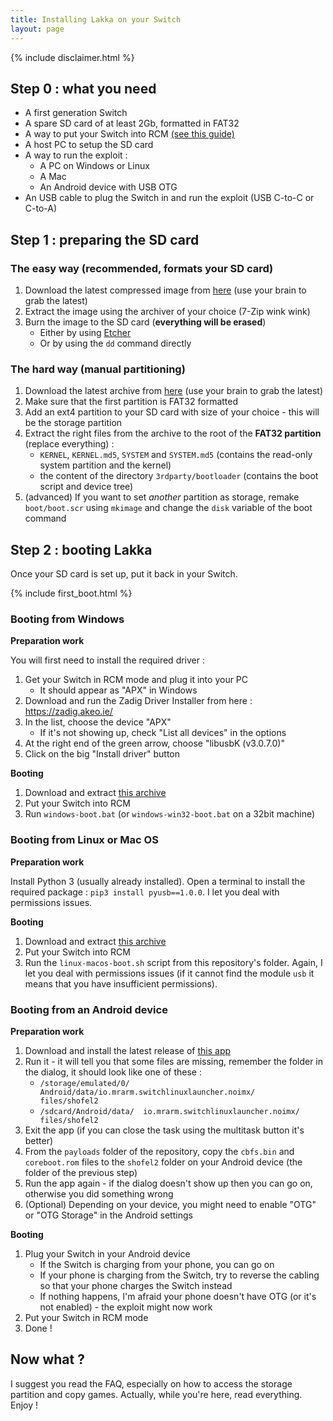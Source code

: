 ```yaml
---
title: Installing Lakka on your Switch
layout: page
---
```


{% include disclaimer.html %}

## Step 0 : what you need

* A first generation Switch
* A spare SD card of at least 2Gb, formatted in FAT32
* A way to put your Switch into RCM [(see this guide)](https://xghostboyx.github.io/RCM-Guide/)
* A host PC to setup the SD card
* A way to run the exploit : 
    * A PC on Windows or Linux
    * A Mac
    * An Android device with USB OTG
* An USB cable to plug the Switch in and run the exploit (USB C-to-C or C-to-A)
    
## Step 1 : preparing the SD card

### The easy way (recommended, formats your SD card)

1. Download the latest compressed image from [here](https://natinusala.cheats-inc.org/natinusala/lakka-switch/archives/images/) (use your brain to grab the latest)
2. Extract the image using the archiver of your choice (7-Zip wink wink)
3. Burn the image to the SD card (**everything will be erased**)
    * Either by using [Etcher](https://etcher.io/)
    * Or by using the `dd` command directly
    
### The hard way (manual partitioning)

1. Download the latest archive from [here](https://natinusala.cheats-inc.org/natinusala/lakka-switch/archives/updates/) (use your brain to grab the latest)
2. Make sure that the first partition is FAT32 formatted
3. Add an ext4 partition to your SD card with size of your choice - this will be the storage partition
4. Extract the right files from the archive to the root of the **FAT32 partition** (replace everything) :
    * `KERNEL`, `KERNEL.md5`, `SYSTEM` and `SYSTEM.md5` (contains the read-only system partition and the kernel)
    * the content of the directory `3rdparty/bootloader` (contains the boot script and device tree)
5. (advanced) If you want to set _another_ partition as storage, remake `boot/boot.scr` using `mkimage` and change the `disk` variable of the boot command

## Step 2 : booting Lakka

Once your SD card is set up, put it back in your Switch.

{% include first_boot.html %}

### Booting from Windows

**Preparation work**

You will first need to install the required driver :

1. Get your Switch in RCM mode and plug it into your PC
    * It should appear as "APX" in Windows
2. Download and run the Zadig Driver Installer from here : https://zadig.akeo.ie/ 
3. In the list, choose the device "APX"
    * If it's not showing up, check "List all devices" in the options
4. At the right end of the green arrow, choose "libusbK (v3.0.7.0)"
5. Click on the big "Install driver" button

**Booting**

1. Download and extract [this archive](https://github.com/lakka-switch/boot-scripts/archive/master.zip)
2. Put your Switch into RCM
3. Run `windows-boot.bat` (or `windows-win32-boot.bat` on a 32bit machine)

### Booting from Linux or Mac OS

**Preparation work**

Install Python 3 (usually already installed). Open a terminal to install the required package : `pip3 install pyusb==1.0.0`. I let you deal with permissions issues.

**Booting**

1. Download and extract [this archive](https://github.com/lakka-switch/boot-scripts/archive/master.zip)
2. Put your Switch into RCM
3. Run the `linux-macos-boot.sh` script from this repository's folder. Again, I let you deal with permissions issues (if it cannot find the module `usb` it means that you have insufficient permissions).

### Booting from an Android device

**Preparation work**

1. Download and install the latest release of [this app](https://github.com/lakka-switch/switch_linux_launcher/releases/latest)
2. Run it - it will tell you that some files are missing, remember the folder in the dialog, it should look like one of these :
    * `/storage/emulated/0/   Android/data/io.mrarm.switchlinuxlauncher.noimx/   files/shofel2`
    * `/sdcard/Android/data/  io.mrarm.switchlinuxlauncher.noimx/ files/shofel2`
4. Exit the app (if you can close the task using the multitask button it's better)
5. From the `payloads` folder of the repository, copy the `cbfs.bin` and `coreboot.rom` files to the `shofel2` folder on your Android device (the folder of the previous step)
6. Run the app again - if the dialog doesn't show up then you can go on, otherwise you did something wrong
7. (Optional) Depending on your device, you might need to enable "OTG" or "OTG Storage" in the Android settings

**Booting**

1. Plug your Switch in your Android device
    * If the Switch is charging from your phone, you can go on
    * If your phone is charging from the Switch, try to reverse the cabling so that your phone charges the Switch instead
    * If nothing happens, I'm afraid your phone doesn't have OTG (or it's not enabled) - the exploit might now work
2. Put your Switch in RCM mode
3. Done !

## Now what ?

I suggest you read the FAQ, especially on how to access the storage partition and copy games. Actually, while you're here, read everything. Enjoy !
